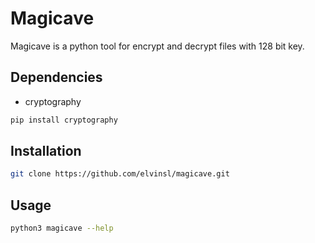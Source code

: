 # Magicave

Magicave is a python tool for encrypt and decrypt files with 128 bit key.

## Dependencies

- cryptography

```bash
pip install cryptography
```

## Installation

```bash
git clone https://github.com/elvinsl/magicave.git
```

## Usage

```bash
python3 magicave --help
```
